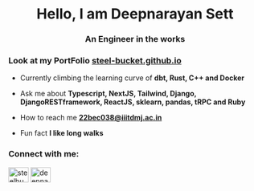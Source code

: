 <h1 align="center">Hello, I am Deepnarayan Sett</h1>
<h3 align="center">An Engineer in the works</h3>
<h3>
<strong>  Look at my PortFolio 
<a href="https://https://steel-bucket.github.io/" target="blank">steel-bucket.github.io</a>
</strong>  
</h3>

- Currently climbing the learning curve of **dbt, Rust, C++ and Docker**

- Ask me about **Typescript, NextJS, Tailwind, Django, DjangoRESTframework, ReactJS, sklearn, pandas, tRPC and Ruby**

- How to reach me **22bec038@iiitdmj.ac.in**

- Fun fact **I like long walks**

<h3 align="left">Connect with me:</h3>
<p align="left">
<a href="https://twitter.com/steelbucket" target="blank"><img align="center" src="https://raw.githubusercontent.com/rahuldkjain/github-profile-readme-generator/master/src/images/icons/Social/twitter.svg" alt="steelbucket" height="30" width="40" /></a>
<a href="https://linkedin.com/in/deepnarayan-sett-3a2b9b220" target="blank"><img align="center" src="https://raw.githubusercontent.com/rahuldkjain/github-profile-readme-generator/master/src/images/icons/Social/linked-in-alt.svg" alt="deepnarayan-sett-3a2b9b220" height="30" width="40" /></a>

</p>

